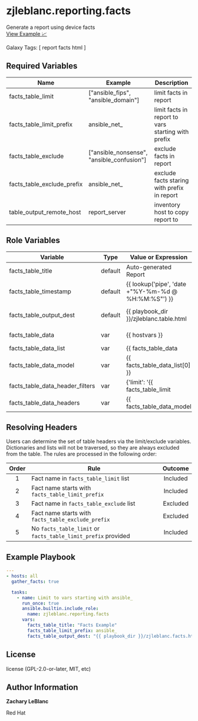 zjleblanc.reporting.facts
=========

Generate a report using device facts<br>
[View Example 📈](https://reports.autodotes.com/roles/facts.lab.html)

Galaxy Tags: \[ report facts html \]

Required Variables
------------------

| Name | Example | Description |
| -------- | ------- | ------------------- |
| facts_table_limit | ["ansible_fips", "ansible_domain"] | limit facts in report |
| facts_table_limit_prefix | ansible_net_ | limit facts in report to vars starting with prefix |
| facts_table_exclude | ["ansible_nonsense", "ansible_confusion"] | exclude facts in report |
| facts_table_exclude_prefix | ansible_net_ | exclude facts staring with prefix in report |
| table_output_remote_host | report_server | inventory host to copy report to |


Role Variables
--------------

| Variable | Type | Value or Expression | Description |
| -------- | ------- | ------------------- | --------- |
| facts_table_title | default | Auto-generated Report |  |
| facts_table_timestamp | default | {{ lookup('pipe', 'date +"%Y-%m-%d @ %H:%M:%S"') }} |  |
| facts_table_output_dest | default | {{ playbook_dir }}/zjleblanc.table.html | will be local or remote based on `table_output_remote_host` |
| facts_table_data | var | {{ hostvars }} | change at your own risk :O |
| facts_table_data_list | var | {{ facts_table_data | json_query('*') }} |  |
| facts_table_data_model | var | {{ facts_table_data_list[0] }} |  |
| facts_table_data_header_filters | var | {'limit': '{{ facts_table_limit | default([]) ... |  |
| facts_table_data_headers | var | {{ facts_table_data_model | ... |  |

Resolving Headers
-----------------

Users can determine the set of table headers via the limit/exclude variables. Dictionaries and lists will not be traversed, so they are always excluded from the table. The rules are processed in the following order:

| Order | Rule | Outcome |
| :---: | --- | :---: |
| 1 | Fact name in `facts_table_limit` list | Included |
| 2 | Fact name starts with `facts_table_limit_prefix` | Included |
| 3 | Fact name in `facts_table_exclude` list | Excluded |
| 4 | Fact name starts with `facts_table_exclude_prefix` | Excluded |
| 5 | No `facts_table_limit` or `facts_table_limit_prefix` provided | Included |

Example Playbook
----------------

```yaml
---
- hosts: all
  gather_facts: true

  tasks:
    - name: Limit to vars starting with ansible_
      run_once: true
      ansible.builtin.include_role:
        name: zjleblanc.reporting.facts
      vars:
        facts_table_title: "Facts Example"
        facts_table_limit_prefix: ansible_
        facts_table_output_dest: "{{ playbook_dir }}/zjleblanc.facts.html"
```

License
-------

license (GPL-2.0-or-later, MIT, etc)

Author Information
-------
**Zachary LeBlanc**

Red Hat